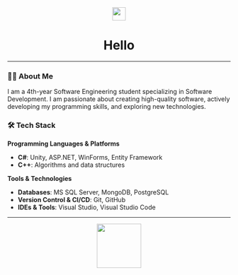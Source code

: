 <div align="center">
  <img src="https://media.giphy.com/media/hvRJCLFzcasrR4ia7z/giphy.gif" width="30" />
  <h1>Hello</h1>
</div>

---

### 👨‍💻 About Me

I am a 4th-year Software Engineering student specializing in Software Development. I am passionate about creating high-quality software, actively developing my programming skills, and exploring new technologies.

### 🛠️ Tech Stack

**Programming Languages & Platforms**
*   **C#**: Unity, ASP.NET, WinForms, Entity Framework
*   **C++**: Algorithms and data structures

**Tools & Technologies**
*   **Databases**: MS SQL Server, MongoDB, PostgreSQL
*   **Version Control & CI/CD**: Git, GitHub
*   **IDEs & Tools**: Visual Studio, Visual Studio Code

---
<div align="center">
  <img src="https://media.giphy.com/media/Vf3ZKdillTMOOaOho0/giphy.gif?cid=790b76115ozm5retj50g0qa5bnmyypj03clfyiawimre0f0u&ep=v1_stickers_search&rid=giphy.gif&ct=s" width="100">
</div>
